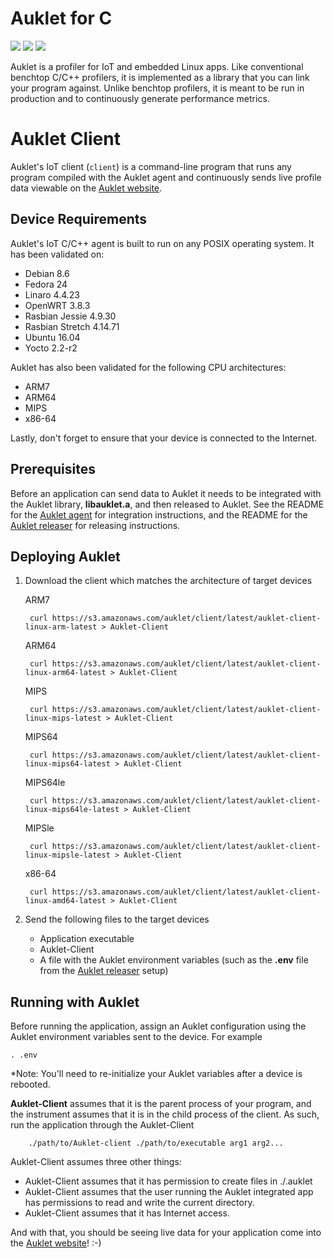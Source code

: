 # Auklet for C

<a href="https://www.apache.org/licenses/LICENSE-2.0" alt="Apache page link -- Apache 2.0 License">
<img src="https://img.shields.io/pypi/l/auklet.svg" /></a>
<a href="https://codeclimate.com/repos/5a96d367b192b3261b0003ce/maintainability">
<img src="https://api.codeclimate.com/v1/badges/5a96d367b192b3261b0003ce/maintainability" /></a>
<a href="https://codeclimate.com/repos/5a96d367b192b3261b0003ce/test_coverage" alt="Test Coverage">
<img src="https://api.codeclimate.com/v1/badges/5a96d367b192b3261b0003ce/test_coverage" /></a>

Auklet is a profiler for IoT and embedded Linux apps. Like conventional 
benchtop C/C++ profilers, it is implemented as a library that you can link 
your program against. Unlike benchtop profilers, it is meant to be run in 
production and to continuously generate performance metrics. 


# Auklet Client

[auklet_site]: https://app.auklet.io
[auklet_releaser]: https://github.com/aukletio/Auklet-Releaser-C

Auklet's IoT client (`client`) is a command-line program that runs any program
compiled with the Auklet agent and continuously sends live profile data 
viewable on the [Auklet website][auklet_site].

## Device Requirements

Auklet's IoT C/C++ agent is built to run on any POSIX operating system. It
has been validated on:

- Debian 8.6
- Fedora 24
- Linaro 4.4.23
- OpenWRT 3.8.3
- Rasbian Jessie 4.9.30 
- Rasbian Stretch 4.14.71
- Ubuntu 16.04
- Yocto 2.2-r2

Auklet has also been validated for the following CPU architectures:

- ARM7
- ARM64
- MIPS
- x86-64

Lastly, don't forget to ensure that your device is connected to the Internet.


## Prerequisites

Before an application can send data to Auklet it needs to be integrated with 
the Auklet library, **libauklet.a**, and then released to Auklet. See the 
README for the [Auklet agent](https://github.com/aukletio/Auklet-Agent-C) for
integration instructions, and the README for the 
[Auklet releaser][auklet_releaser] for 
releasing instructions.

## Deploying Auklet

1. Download the client which matches the architecture of target devices

    ARM7
   
        curl https://s3.amazonaws.com/auklet/client/latest/auklet-client-linux-arm-latest > Auklet-Client         
     
    ARM64
    
        curl https://s3.amazonaws.com/auklet/client/latest/auklet-client-linux-arm64-latest > Auklet-Client    
    
    MIPS
    
        curl https://s3.amazonaws.com/auklet/client/latest/auklet-client-linux-mips-latest > Auklet-Client
    
    MIPS64
    
        curl https://s3.amazonaws.com/auklet/client/latest/auklet-client-linux-mips64-latest > Auklet-Client
    
    MIPS64le
    
        curl https://s3.amazonaws.com/auklet/client/latest/auklet-client-linux-mips64le-latest > Auklet-Client
    
    MIPSle
    
        curl https://s3.amazonaws.com/auklet/client/latest/auklet-client-linux-mipsle-latest > Auklet-Client
    
    x86-64
    
        curl https://s3.amazonaws.com/auklet/client/latest/auklet-client-linux-amd64-latest > Auklet-Client

1. Send the following files to the target devices
   - Application executable
   - Auklet-Client
   - A file with the Auklet environment variables (such as the **.env** file 
   from the [Auklet releaser][auklet_releaser] setup)

## Running with Auklet

Before running the application, assign an Auklet configuration using the 
Auklet environment variables sent to the device. For example

    . .env
*Note: You'll need to re-initialize your Auklet variables after a device is 
rebooted.
    
**Auklet-Client** assumes that it is the parent process of your program, and 
the instrument assumes that it is in the child process of the client. As 
such, run the application through the Auklet-Client

        ./path/to/Auklet-client ./path/to/executable arg1 arg2...

Auklet-Client assumes three other things: 
- Auklet-Client assumes that it has permission to create files in ./.auklet
- Auklet-Client assumes that the user running the Auklet integrated app has 
permissions to read and write the current directory.
- Auklet-Client assumes that it has Internet access.
   
And with that, you should be seeing live data for your application come into 
the [Auklet website][auklet_site]! :-)